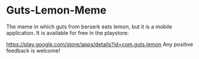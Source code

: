 # Guts-Lemon-Meme
The meme in which guts from berserk eats lemon, but it is a mobile application. It is available for free in the playstore:

https://play.google.com/store/apps/details?id=com.guts.lemon
Any positive feedback is welcome!
